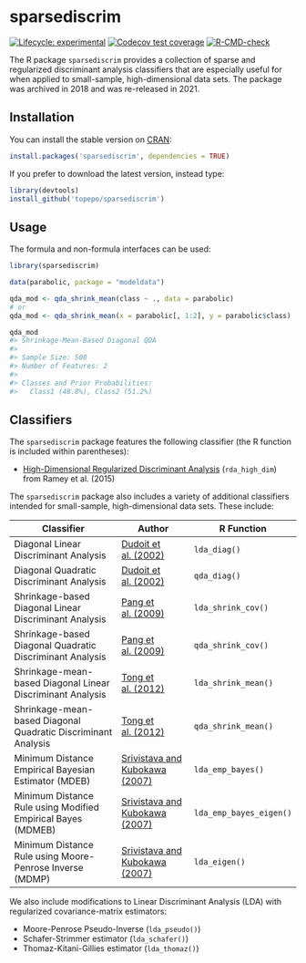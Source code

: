 
<!-- README.md is generated from README.Rmd. Please edit that file -->

# sparsediscrim

<!-- badges: start -->

[![Lifecycle:
experimental](https://img.shields.io/badge/lifecycle-experimental-orange.svg)](https://www.tidyverse.org/lifecycle/#experimental)
[![Codecov test
coverage](https://codecov.io/gh/topepo/sparsediscrim/branch/main/graph/badge.svg)](https://codecov.io/gh/topepo/sparsediscrim?branch=main)
[![R-CMD-check](https://github.com/topepo/sparsediscrim/workflows/R-CMD-check/badge.svg)](https://github.com/topepo/sparsediscrim/actions)
<!-- badges: end -->

The R package `sparsediscrim` provides a collection of sparse and
regularized discriminant analysis classifiers that are especially useful
for when applied to small-sample, high-dimensional data sets. The
package was archived in 2018 and was re-released in 2021.

## Installation

You can install the stable version on
[CRAN](https://cran.r-project.org/package=sparsediscrim):

``` r
install.packages('sparsediscrim', dependencies = TRUE)
```

If you prefer to download the latest version, instead type:

``` r
library(devtools)
install_github('topepo/sparsediscrim')
```

## Usage

The formula and non-formula interfaces can be used:

``` r
library(sparsediscrim)

data(parabolic, package = "modeldata")

qda_mod <- qda_shrink_mean(class ~ ., data = parabolic)
# or
qda_mod <- qda_shrink_mean(x = parabolic[, 1:2], y = parabolic$class)

qda_mod
#> Shrinkage-Mean-Based Diagonal QDA
#> 
#> Sample Size: 500 
#> Number of Features: 2 
#> 
#> Classes and Prior Probabilities:
#>   Class1 (48.8%), Class2 (51.2%)
```

## Classifiers

The `sparsediscrim` package features the following classifier (the R
function is included within parentheses):

-   [High-Dimensional Regularized Discriminant
    Analysis](https://arxiv.org/abs/1602.01182) (`rda_high_dim`) from
    Ramey et al. (2015)

The `sparsediscrim` package also includes a variety of additional
classifiers intended for small-sample, high-dimensional data sets. These
include:

| Classifier                                                    | Author                                                                                             | R Function              |
|---------------------------------------------------------------|----------------------------------------------------------------------------------------------------|-------------------------|
| Diagonal Linear Discriminant Analysis                         | [Dudoit et al. (2002)](http://www.tandfonline.com/doi/abs/10.1198/016214502753479248)              | `lda_diag()`            |
| Diagonal Quadratic Discriminant Analysis                      | [Dudoit et al. (2002)](http://www.tandfonline.com/doi/abs/10.1198/016214502753479248)              | `qda_diag()`            |
| Shrinkage-based Diagonal Linear Discriminant Analysis         | [Pang et al. (2009)](http://onlinelibrary.wiley.com/doi/10.1111/j.1541-0420.2009.01200.x/abstract) | `lda_shrink_cov()`      |
| Shrinkage-based Diagonal Quadratic Discriminant Analysis      | [Pang et al. (2009)](http://onlinelibrary.wiley.com/doi/10.1111/j.1541-0420.2009.01200.x/abstract) | `qda_shrink_cov()`      |
| Shrinkage-mean-based Diagonal Linear Discriminant Analysis    | [Tong et al. (2012)](http://bioinformatics.oxfordjournals.org/content/28/4/531.long)               | `lda_shrink_mean()`     |
| Shrinkage-mean-based Diagonal Quadratic Discriminant Analysis | [Tong et al. (2012)](http://bioinformatics.oxfordjournals.org/content/28/4/531.long)               | `qda_shrink_mean()`     |
| Minimum Distance Empirical Bayesian Estimator (MDEB)          | [Srivistava and Kubokawa (2007)](http://www.utstat.utoronto.ca/~srivasta/exp1.pdf)                 | `lda_emp_bayes()`       |
| Minimum Distance Rule using Modified Empirical Bayes (MDMEB)  | [Srivistava and Kubokawa (2007)](http://www.utstat.utoronto.ca/~srivasta/exp1.pdf)                 | `lda_emp_bayes_eigen()` |
| Minimum Distance Rule using Moore-Penrose Inverse (MDMP)      | [Srivistava and Kubokawa (2007)](http://www.utstat.utoronto.ca/~srivasta/exp1.pdf)                 | `lda_eigen()`           |

We also include modifications to Linear Discriminant Analysis (LDA) with
regularized covariance-matrix estimators:

-   Moore-Penrose Pseudo-Inverse (`lda_pseudo()`)
-   Schafer-Strimmer estimator (`lda_schafer()`)
-   Thomaz-Kitani-Gillies estimator (`lda_thomaz()`)
